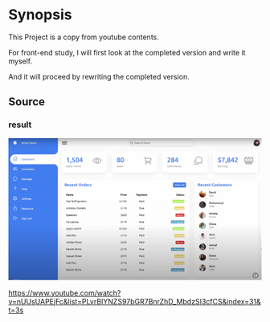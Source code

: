 # Synopsis

This Project is a copy from youtube contents.

For front-end study, I will first look at the completed version and write it myself.

And it will proceed by rewriting the completed version.

## Source

### result
![result image](./result.png)

https://www.youtube.com/watch?v=nUUsUAPEjFc&list=PLvrBIYNZS97bGR7BnrZhD_MbdzSI3cfCS&index=31&t=3s